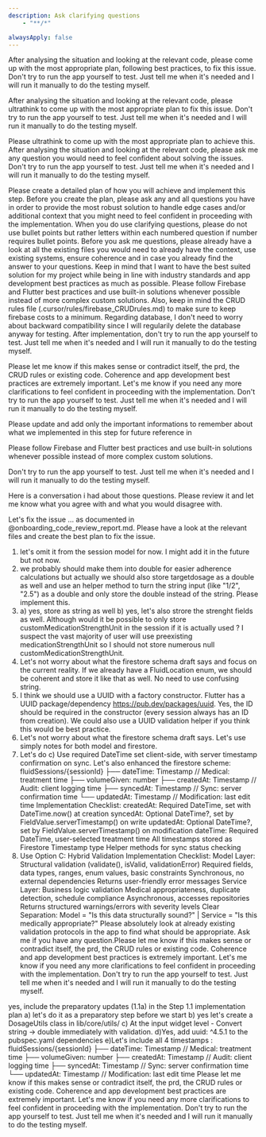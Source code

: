 ```yaml
---
description: Ask clarifying questions
    - "**/*"

alwaysApply: false
---
```

After analysing the situation and looking at the relevant code, please come up with the most appropriate plan, following best practices, to fix this issue. Don't try to run the app yourself to test. Just tell me when it's needed and I will run it manually to do the testing myself.

After analysing the situation and looking at the relevant code, please ultrathink to come up with the most appropriate plan to fix this issue. Don't try to run the app yourself to test. Just tell me when it's needed and I will run it manually to do the testing myself.

Please ultrathink to come up with the most appropriate plan to achieve this. After analysing the situation and looking at the relevant code, please ask me any question you would need to feel confident about solving the issues. Don't try to run the app yourself to test. Just tell me when it's needed and I will run it manually to do the testing myself.

Please create a detailed plan of how you will achieve and implement this step.
Before you create the plan, please ask any and all questions you have in order to provide the most robust solution to handle edge cases and/or additional context that you might need to feel confident in proceeding with the implementation. When you do use clarifying questions, please do not use bullet points but rather letters within each numbered question if number requires bullet points. Before you ask me questions, please already have a look at all the existing files you would need to already have the context, use existing systems, ensure coherence and in case you already find the answer to your questions. Keep in mind that I want to have the best suited solution for my project while being in line with industry standards and app development best practices as much as possible. Please follow Firebase and Flutter best practices and use built-in solutions whenever possible instead of more complex custom solutions. Also, keep in mind the CRUD rules file (.cursor/rules/firebase_CRUDrules.md) to make sure to keep firebase costs to a minimum. Regarding database, I don't need to worry about backward compatibility since I will regularily delete the database anyway for testing. After implementation, don't try to run the app yourself to test. Just tell me when it's needed and I will run it manually to do the testing myself.

Please let me know if this makes sense or contradict itself, the prd, the CRUD rules or existing code. Coherence and app development best practices are extremely important. Let's me know if you need any more clarifications to feel confident in proceeding with the implementation. Don't try to run the app yourself to test. Just tell me when it's needed and I will run it manually to do the testing myself.

Please update and add only the important informations to remember about what we implemented in this step for future reference in 

Please follow Firebase and Flutter best practices and use built-in solutions whenever possible instead of more complex custom solutions.

Don't try to run the app yourself to test. Just tell me when it's needed and I will run it manually to do the testing myself.

Here is a conversation i had about those questions. Please review it and let me know what you agree with and what you would disagree with.


Let's fix the issue ... as documented in @onboarding_code_review_report.md. Please have a look at the relevant files and create the best plan to fix the issue. 



1. let's omit it from the session model for now. I might add it in the future but not now.
2. we probably should make them into double for easier adherence calculations but actually we should also store targetdosage as a double as well and use an helper method to turn the string input (like "1/2", "2.5") as a double and only store the double instead of the string. Please implement this.
3. a) yes, store as string as well
b) yes, let's also strore the strenght fields as well. Although would it be possible to only store customMedicationStrengthUnit in the session if it is actually used ? I suspect the vast majority of user will use preexisting medicationStrengthUnit so I should not store numerous null customMedicationStrengthUnit.
4. Let's not worry about what the firestore schema draft says and focus on the current reality. If we already have a FluidLocation enum, we should be coherent and store it like that as well. No need to use confusing string.
5. I think we should use a UUID with a factory constructor. Flutter has a UUID package/dependency https://pub.dev/packages/uuid. Yes, the ID should be required in the constructor (every session always has an ID from creation). We could also use a UUID validation helper if you think this would be best practice.
6. Let's not worry about what the firestore schema draft says. Let's use simply notes for both model and firestore.
7. Let's do c) Use required DateTime set client-side, with server timestamp confirmation on sync. Let's also enhanced the firestore scheme: fluidSessions/{sessionId}
  ├── dateTime: Timestamp       // Medical: treatment time
  ├── volumeGiven: number
  ├── createdAt: Timestamp      // Audit: client logging time
  ├── syncedAt: Timestamp       // Sync: server confirmation time
  └── updatedAt: Timestamp      // Modification: last edit time
Implementation Checklist:
 createdAt: Required DateTime, set with DateTime.now() at creation
 syncedAt: Optional DateTime?, set by FieldValue.serverTimestamp() on write
 updatedAt: Optional DateTime?, set by FieldValue.serverTimestamp() on modification
 dateTime: Required DateTime, user-selected treatment time
 All timestamps stored as Firestore Timestamp type
 Helper methods for sync status checking
8. Use Option C: Hybrid Validation
Implementation Checklist:
 Model Layer: Structural validation (validate(), isValid, validationError)
Required fields, data types, ranges, enum values, basic constraints
Synchronous, no external dependencies
Returns user-friendly error messages
 Service Layer: Business logic validation
Medical appropriateness, duplicate detection, schedule compliance
Asynchronous, accesses repositories
Returns structured warnings/errors with severity levels
Clear Separation: Model = "Is this data structurally sound?" | Service = "Is this medically appropriate?" 
Please absolutely look at already existing validation protocols in the app to find what should be appropriate. Ask me if you have any question.Please let me know if this makes sense or contradict itself, the prd, the CRUD rules or existing code. Coherence and app development best practices is extremely important. Let's me know if you need any more clarifications to feel confident in proceeding with the implementation. Don't try to run the app yourself to test. Just tell me when it's needed and I will run it manually to do the testing myself.

yes, include the preparatory updates (1.1a) in the Step 1.1 implementation plan
a) let's do it as a preparatory step before we start b) yes let's create a DosageUtils class in lib/core/utils/ c) At the input widget level - Convert string → double immediately with validation.
d)Yes, add uuid: ^4.5.1 to the pubspec.yaml dependencies
e)Let's include all 4 timestamps : fluidSessions/{sessionId}
  ├── dateTime: Timestamp       // Medical: treatment time
  ├── volumeGiven: number
  ├── createdAt: Timestamp      // Audit: client logging time
  ├── syncedAt: Timestamp       // Sync: server confirmation time
  └── updatedAt: Timestamp      // Modification: last edit time
Please let me know if this makes sense or contradict itself, the prd, the CRUD rules or existing code. Coherence and app development best practices are extremely important. Let's me know if you need any more clarifications to feel confident in proceeding with the implementation. Don't try to run the app yourself to test. Just tell me when it's needed and I will run it manually to do the testing myself.



